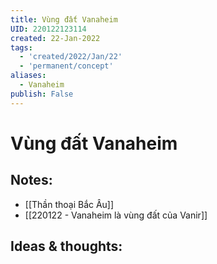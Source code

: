 ```yaml
---
title: Vùng đất Vanaheim
UID: 220122123114
created: 22-Jan-2022
tags:
  - 'created/2022/Jan/22'
  - 'permanent/concept'
aliases:
  - Vanaheim
publish: False
---
```

# Vùng đất Vanaheim

## Notes:
- [[Thần thoại Bắc Âu]]
- [[220122 - Vanaheim là vùng đất của Vanir]]

## Ideas & thoughts:


